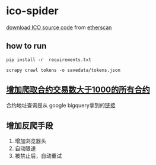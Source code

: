 # ico-spider

[download ICO source code](icospider/spiders/tokens.py)  from [etherscan](https://etherscan.io/)


## how to run 

`pip install -r  requirements.txt`

`scrapy crawl tokens -o savedata/tokens.json`

## [增加爬取合约交易数大于1000的所有合约](icospider/spiders/contract.py)

合约地址查询是从 google bigquery拿到的[链接](https://bigquery.cloud.google.com/savedquery/348440405491:0fa9ddc95468404b8d291d09873af279)

## 增加反爬手段
1. 增加浏览器头
2. 自动限速
3. 被禁止后，自动重试